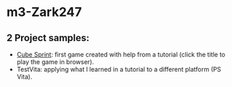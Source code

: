 # m3-Zark247
## 2 Project samples:  
* [Cube Sprint](https://zark247.github.io/Cube-Sprint/): first game created with help from a tutorial (click the title to play the game in browser).  
* TestVita: applying what I learned in a tutorial to a different platform (PS Vita).
